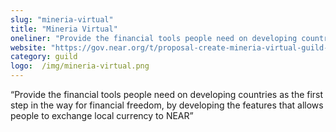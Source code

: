 ```yaml
---
slug: "mineria-virtual"
title: "Mineria Virtual"
oneliner: "Provide the financial tools people need on developing countries as the first step in the way for financial freedom, by developing the features that allows people to exchange local currency to NEAR"
website: "https://gov.near.org/t/proposal-create-mineria-virtual-guild-nearer-wallet-project-focused-in-crypto-adoption/2868"
category: guild
logo:  /img/mineria-virtual.png
---
```


“Provide the financial tools people need on developing countries as the first step in the way for financial freedom, by developing the features that allows people to exchange local currency to NEAR”

